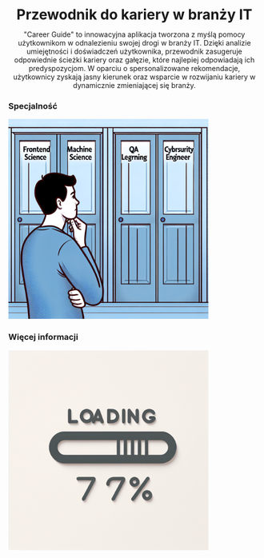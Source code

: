 <header style="margin-bottom: 1rem">
    <h1 style="margin-bottom: 0">Przewodnik do kariery w branży IT</h1>
    <p>"Career Guide" to innowacyjna aplikacja tworzona z myślą pomocy użytkownikom w odnalezieniu swojej drogi w branży IT. Dzięki analizie umiejętności i doświadczeń użytkownika, przewodnik zasugeruje odpowiednie ścieżki kariery oraz gałęzie, które najlepiej odpowiadają ich predyspozycjom. W oparciu o spersonalizowane rekomendacje, użytkownicy zyskają jasny kierunek oraz wsparcie w rozwijaniu kariery w dynamicznie zmieniającej się branży.</p>
</header>

<h3>Specjalność</h3>
<img src="industriesIT.png" alt="industriesIT" width="400" />

<h3>Więcej informacji</h3>
<img src="loadingInfo.png" alt="loadingInfo" width="400" />